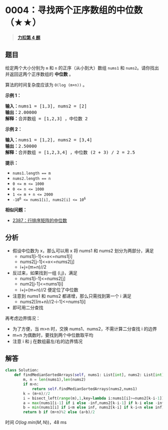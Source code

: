 # 0004：寻找两个正序数组的中位数（★★）


> <u>**[力扣第 4 题](https://leetcode.cn/problems/median-of-two-sorted-arrays/)**</u>

## 题目

<p>给定两个大小分别为 <code>m</code> 和 <code>n</code> 的正序（从小到大）数组 <code>nums1</code> 和 <code>nums2</code>。请你找出并返回这两个正序数组的 <strong>中位数</strong> 。</p>

<p>算法的时间复杂度应该为 <code>O(log (m+n))</code> 。</p>



<p><strong>示例 1：</strong></p>

<pre>
<strong>输入：</strong>nums1 = [1,3], nums2 = [2]
<strong>输出：</strong>2.00000
<strong>解释：</strong>合并数组 = [1,2,3] ，中位数 2
</pre>

<p><strong>示例 2：</strong></p>

<pre>
<strong>输入：</strong>nums1 = [1,2], nums2 = [3,4]
<strong>输出：</strong>2.50000
<strong>解释：</strong>合并数组 = [1,2,3,4] ，中位数 (2 + 3) / 2 = 2.5
</pre>





<p><strong>提示：</strong></p>

<ul>
<li><code>nums1.length == m</code></li>
<li><code>nums2.length == n</code></li>
<li><code>0 &lt;= m &lt;= 1000</code></li>
<li><code>0 &lt;= n &lt;= 1000</code></li>
<li><code>1 &lt;= m + n &lt;= 2000</code></li>
<li><code>-10<sup>6</sup> &lt;= nums1[i], nums2[i] &lt;= 10<sup>6</sup></code></li>
</ul>


**相似问题：**
- [2387：行排序矩阵的中位数](/leetcode/2387)


## 分析

- 假设中位数为 x，那么可以用 x 将 nums1 和 nums2 划分为两部分，满足
	- nums1[i-1]<=x<=nums1[i]
	- nums2[j-1]<=x<=nums2[j]
	- i+j=(m+n)//2
- 反过来，如果找到一组 (i,j)，满足
	- nums1[i-1]<=nums2[j]
	- num2[j-1]<=nums1[i]
	- i+j=(m+n)//2
	便定位了中位数
- 注意到 nums1 和 nums2 都递增，那么只需找到第一个 i 满足
	- nums2[(m+n)//2-i-1]<=nums1[i]
- 即可用二分查找

再考虑边界情况：
- 为了方便，当 m>n 时，交换 nums1、nums2，不需计算二分查找 i 的边界
- m+n 为偶数时，要找到两个中位数取平均
- 注意 i 和 j 在数组最左/右的边界情况
## 解答

```python
class Solution:
    def findMedianSortedArrays(self, nums1: List[int], nums2: List[int]) -> float:
        m, n = len(nums1),len(nums2)
        if m>n:
            return self.findMedianSortedArrays(nums2,nums1)
        k = (m+n)//2
        i = bisect_left(range(m),1,key=lambda i:nums1[i]>=nums2[k-i-1])
        a = max(nums1[i-1] if i else -inf,nums2[k-i-1] if k-i else -inf)
        b = min(nums1[i] if i<m else inf, nums2[k-i] if k-i<n else inf)
        return b if (m+n)%2 else (a+b)/2
```
时间 $O(log \ min(M,N))$，48 ms

